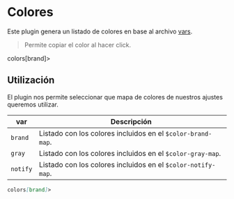 # Colores

Este plugin genera un listado de colores en base al archivo [vars](/).

> Permite copiar el color al hacer click.

colors[brand]>

## Utilización

El plugin nos permite seleccionar que mapa de colores de nuestros ajustes
queremos utilizar.

| var      | Descripción                                                  |
| -------- | ------------------------------------------------------------ |
| `brand`  | Listado con los colores incluidos en el `$color-brand-map`.  |
| `gray`   | Listado con los colores incluidos en el `$color-gray-map`.   |
| `notify` | Listado con los colores incluidos en el `$color-notify-map`. |


``` markdown
colors[brand]>
```
